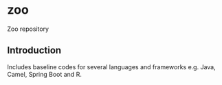 # zoo
Zoo repository

## Introduction

Includes baseline codes for several languages and frameworks e.g. Java, Camel, Spring Boot and R. 
